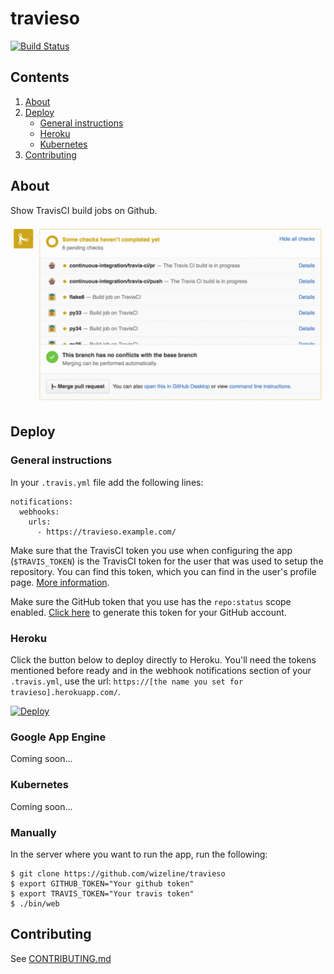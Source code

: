 # travieso

[![Build Status](https://travis-ci.com/wizeline/travieso.svg&branch=master)](https://travis-ci.com/wizeline/travieso)


## Contents

1. [About](#about)
2. [Deploy](#deploy)
    - [General instructions](#general-instructions)
    - [Heroku](#heroku)
    - [Kubernetes](#kubernetes)
3. [Contributing](#contributing)


## About

Show TravisCI build jobs on Github.

![travieso](travieso.gif)


## Deploy

### General instructions

In your `.travis.yml` file add the following lines:

```
notifications:
  webhooks:
    urls:
      - https://travieso.example.com/
```

Make sure that the TravisCI token you use when configuring the app (`$TRAVIS_TOKEN`) is the TravisCI token for the
user that was used to setup the repository. You can find this token, which you can find in the user's profile
page. [More information](https://docs.travis-ci.com/user/notifications/#Authorization-for-Webhooks).

Make sure the GitHub token that you use has the `repo:status` scope enabled.
[Click here](https://github.com/settings/tokens/new) to generate this token for your GitHub account.

### Heroku

Click the button below to deploy directly to Heroku. You'll need the tokens mentioned before ready and in the
webhook notifications section of your `.travis.yml`, use the url: `https://[the name you set for travieso].herokuapp.com/`.

[![Deploy](https://www.herokucdn.com/deploy/button.svg)](https://heroku.com/deploy)

### Google App Engine

Coming soon...

### Kubernetes

Coming soon...

### Manually

In the server where you want to run the app, run the following:

```
$ git clone https://github.com/wizeline/travieso
$ export GITHUB_TOKEN="Your github token"
$ export TRAVIS_TOKEN="Your travis token"
$ ./bin/web
```

## Contributing

See [CONTRIBUTING.md](#CONTRIBUTING.md)
